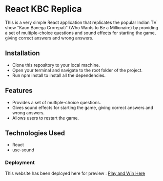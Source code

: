 # React KBC Replica

This is a very simple React application that replicates the popular Indian TV show "Kaun Banega Crorepati" (Who Wants to Be a Millionaire) by providing a set of multiple-choice questions and sound effects for starting the game, giving correct answers and wrong answers.

## Installation

- Clone this repository to your local machine.
- Open your terminal and navigate to the root folder of the project.
- Run npm install to install all the dependencies.

## Features

- Provides a set of multiple-choice questions.
- Gives sound effects for starting the game, giving correct answers and wrong answers.
- Allows users to restart the game.


## Technologies Used
- React
- use-sound

### Deployment

This website has been deployed here for preview : [Play and Win Here](https://3e19add8.utproj-react-vvs-kbc.pages.dev/)
